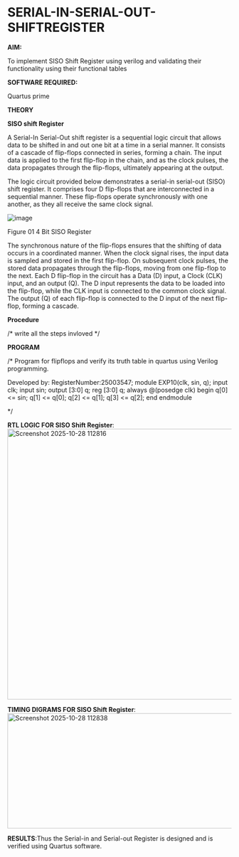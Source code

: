 # SERIAL-IN-SERIAL-OUT-SHIFTREGISTER

**AIM:**

To implement  SISO Shift Register using verilog and validating their functionality using their functional tables

**SOFTWARE REQUIRED:**

Quartus prime

**THEORY**

**SISO shift Register**

A Serial-In Serial-Out shift register is a sequential logic circuit that allows data to be shifted in and out one bit at a time in a serial manner. It consists of a cascade of flip-flops connected in series, forming a chain. The input data is applied to the first flip-flop in the chain, and as the clock pulses, the data propagates through the flip-flops, ultimately appearing at the output.

The logic circuit provided below demonstrates a serial-in serial-out (SISO) shift register. It comprises four D flip-flops that are interconnected in a sequential manner. These flip-flops operate synchronously with one another, as they all receive the same clock signal.

![image](https://github.com/naavaneetha/SERIAL-IN-SERIAL-OUT-SHIFTREGISTER/assets/154305477/e81c4072-37f9-46c6-8145-566764b74c3a)

Figure 01 4 Bit SISO Register

The synchronous nature of the flip-flops ensures that the shifting of data occurs in a coordinated manner. When the clock signal rises, the input data is sampled and stored in the first flip-flop. On subsequent clock pulses, the stored data propagates through the flip-flops, moving from one flip-flop to the next.
Each D flip-flop in the circuit has a Data (D) input, a Clock (CLK) input, and an output (Q). The D input represents the data to be loaded into the flip-flop, while the CLK input is connected to the common clock signal. The output (Q) of each flip-flop is connected to the D input of the next flip-flop, forming a cascade.

**Procedure**

/* write all the steps invloved */

**PROGRAM**

/* Program for flipflops and verify its truth table in quartus using Verilog programming.

Developed by: RegisterNumber:25003547;
module EXP10(clk, sin, q); input clk; input sin; output [3:0] q; reg [3:0] q; always @(posedge clk) begin q[0] <= sin; q[1] <= q[0]; q[2] <= q[1]; q[3] <= q[2]; end endmodule

*/

**RTL LOGIC FOR SISO Shift Register**:<img width="1300" height="609" alt="Screenshot 2025-10-28 112816" src="https://github.com/user-attachments/assets/f883212c-d959-4c34-b73e-5d666fa62ffe" />


**TIMING DIGRAMS FOR SISO Shift Register**:<img width="1321" height="259" alt="Screenshot 2025-10-28 112838" src="https://github.com/user-attachments/assets/ed2342d4-eb0e-4eab-88cd-38ef3306d9f5" />


**RESULTS**:Thus the Serial-in and Serial-out Register is designed and is verified using Quartus software.
